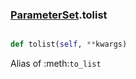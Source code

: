 ### [ParameterSet](ParameterSet.md).tolist

```py

def tolist(self, **kwargs)

```



Alias of :meth:`to_list`

